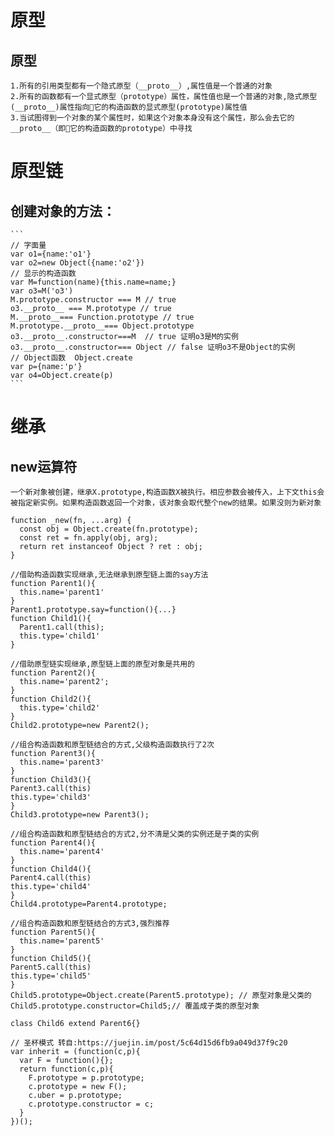 # 原型
  ## 原型
    1.所有的引用类型都有一个隐式原型（__proto__）,属性值是一个普通的对象
    2.所有的函数都有一个显式原型（prototype）属性，属性值也是一个普通的对象,隐式原型(__proto__)属性指向它的构造函数的显式原型(prototype)属性值 
    3.当试图得到一个对象的某个属性时，如果这个对象本身没有这个属性，那么会去它的__proto__（即它的构造函数的prototype）中寻找 

# 原型链
  ## 创建对象的方法：
    ```
    // 字面量  
    var o1={name:'o1'}  
    var o2=new Object({name:'o2'})
    // 显示的构造函数
    var M=function(name){this.name=name;}
    var o3=M('o3')
    M.prototype.constructor === M // true
    o3.__proto__ === M.prototype // true
    M.__proto__=== Function.prototype // true
    M.prototype.__proto__=== Object.prototype
    o3.__proto__.constructor===M  // true 证明o3是M的实例
    o3.__proto__.constructor=== Object // false 证明o3不是Object的实例
    // Object函数  Object.create
    var p={name:'p'} 
    var o4=Object.create(p) 
    ```

# 继承

  ## new运算符
    一个新对象被创建，继承X.prototype,构造函数X被执行。相应参数会被传入，上下文this会被指定新实例。如果构造函数返回一个对象，该对象会取代整个new的结果。如果没则为新对象

  ```
  function _new(fn, ...arg) {
    const obj = Object.create(fn.prototype);
    const ret = fn.apply(obj, arg);
    return ret instanceof Object ? ret : obj;
  }
  ```

  ```
  //借助构造函数实现继承,无法继承到原型链上面的say方法
  function Parent1(){
    this.name='parent1'
  }
  Parent1.prototype.say=function(){...}
  function Child1(){
    Parent1.call(this);
    this.type='child1'
  }

  //借助原型链实现继承,原型链上面的原型对象是共用的
  function Parent2(){
    this.name='parent2';
  }
  function Child2(){
    this.type='child2'
  }
  Child2.prototype=new Parent2();

  //组合构造函数和原型链结合的方式,父级构造函数执行了2次
  function Parent3(){
    this.name='parent3'
  }
  function Child3(){
  Parent3.call(this)
  this.type='child3'
  }
  Child3.prototype=new Parent3();

  //组合构造函数和原型链结合的方式2,分不清是父类的实例还是子类的实例
  function Parent4(){
    this.name='parent4'
  }
  function Child4(){
  Parent4.call(this)
  this.type='child4'
  }
  Child4.prototype=Parent4.prototype;

  //组合构造函数和原型链结合的方式3,强烈推荐
  function Parent5(){
    this.name='parent5'
  }
  function Child5(){
  Parent5.call(this)
  this.type='child5'
  }
  Child5.prototype=Object.create(Parent5.prototype); // 原型对象是父类的
  Child5.prototype.constructor=Child5;// 覆盖成子类的原型对象

  class Child6 extend Parent6{}

  // 圣杯模式 转自:https://juejin.im/post/5c64d15d6fb9a049d37f9c20
  var inherit = (function(c,p){
    var F = function(){};
    return function(c,p){
      F.prototype = p.prototype;
      c.prototype = new F();
      c.uber = p.prototype;
      c.prototype.constructor = c;
    }
  })();
  ```